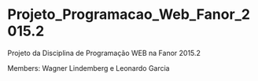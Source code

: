 # Projeto_Programacao_Web_Fanor_2015.2
Projeto da Disciplina de Programação WEB na Fanor 2015.2

Members: Wagner Lindemberg e Leonardo Garcia
